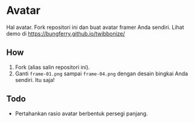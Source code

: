 # Avatar

Hal avatar. Fork repositori ini dan buat avatar framer Anda sendiri. Lihat demo di https://bungferry.github.io/twibbonize/

## How

1. Fork (alias salin repositori ini).
2. Ganti `frame-01.png` sampai `frame-04.png` dengan desain bingkai Anda sendiri.
Itu saja!

## Todo

- Pertahankan rasio avatar berbentuk persegi panjang.
